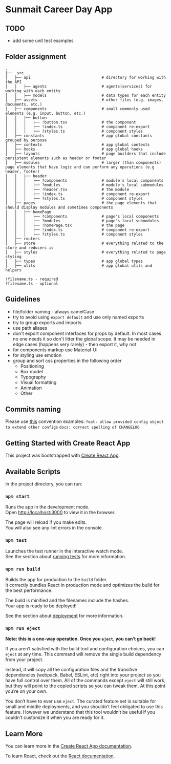 # Sunmait Career Day App

## TODO

- add some unit test examples

## Folder assignment

```
.
├──  src
│   ├── api                               # directory for working with the API
│   │   ├── agents                        # agents(services) for working with each entity
│   │   ├── models                        # data types for each entity
│   ├── assets                            # other files (e.g. images, documents, etc.)
│   ├── components                        # small commonly used elements (e.g. input, button, etc.)
│   │   ├── button
│   │   │   ├── !button.tsx               # the component
│   │   │   ├── !index.ts                 # component re-export
│   │   │   ├── ?styles.ts                # component styles
│   ├── constants                         # app global constants grouped by purpose
│   ├── contexts                          # app global contexts
│   ├── hooks                             # app global hooks
│   ├── layouts                           # page builders that include persistent elements such as header or footer
│   ├── modules                           # larger (than components) page elements that have logic and can perform any operations (e.g header, footer)
│   │   ├── header
│   │   │   ├── ?components               # module's local components
│   │   │   ├── ?modules                  # module's local submodules
│   │   │   ├── !header.tsx               # the module
│   │   │   ├── !index.ts                 # component re-export
│   │   │   ├── ?styles.ts                # component styles
│   ├── pages                             # the page elements that should display modules and sometimes components
│   │   ├── homePage
│   │   │   ├── ?components               # page's local components
│   │   │   ├── ?modules                  # page's local submodules
│   │   │   ├── !homePage.tsx             # the page
│   │   │   ├── !index.ts                 # component re-export
│   │   │   ├── ?styles.ts                # component styles
│   ├── routers
│   ├── store                             # everything related to the store and reducers is
│   ├── styles                            # everything related to page styling
│   ├── types                             # app global types
│   ├── utils                             # app global utils and helpers

!filename.ts - required
?filename.ts - optional
```

## Guidelines

- file/folder naming - always camelCase
- try to avoid using `export default` and use only named exports
- try to group exports and imports
- use path aliases
- don't export component interfaces for props by default. In most cases no one needs it so don't litter the global scope. It may be needed in edge cases (happens very rarely) - then export it, why not
- for components markup use Material-UI
- for styling use emotion
- group and sort css properties in the following order
  - Positioning
  - Box model
  - Typography
  - Visual formatting
  - Animation
  - Other

## Commits naming

Please use [this](https://www.conventionalcommits.org/en/v1.0.0/) convention
examples:
`feat: allow provided config object to extend other configs`
`docs: correct spelling of CHANGELOG`

## Getting Started with Create React App

This project was bootstrapped with [Create React App](https://github.com/facebook/create-react-app).

## Available Scripts

In the project directory, you can run:

### `npm start`

Runs the app in the development mode.\
Open [http://localhost:3000](http://localhost:3000) to view it in the browser.

The page will reload if you make edits.\
You will also see any lint errors in the console.

### `npm test`

Launches the test runner in the interactive watch mode.\
See the section about [running tests](https://facebook.github.io/create-react-app/docs/running-tests) for more information.

### `npm run build`

Builds the app for production to the `build` folder.\
It correctly bundles React in production mode and optimizes the build for the best performance.

The build is minified and the filenames include the hashes.\
Your app is ready to be deployed!

See the section about [deployment](https://facebook.github.io/create-react-app/docs/deployment) for more information.

### `npm run eject`

**Note: this is a one-way operation. Once you `eject`, you can’t go back!**

If you aren’t satisfied with the build tool and configuration choices, you can `eject` at any time. This command will remove the single build dependency from your project.

Instead, it will copy all the configuration files and the transitive dependencies (webpack, Babel, ESLint, etc) right into your project so you have full control over them. All of the commands except `eject` will still work, but they will point to the copied scripts so you can tweak them. At this point you’re on your own.

You don’t have to ever use `eject`. The curated feature set is suitable for small and middle deployments, and you shouldn’t feel obligated to use this feature. However we understand that this tool wouldn’t be useful if you couldn’t customize it when you are ready for it.

## Learn More

You can learn more in the [Create React App documentation](https://facebook.github.io/create-react-app/docs/getting-started).

To learn React, check out the [React documentation](https://reactjs.org/).
